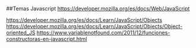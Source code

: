 ##Temas Javascript
https://developer.mozilla.org/es/docs/Web/JavaScript


https://developer.mozilla.org/es/docs/Learn/JavaScript/Objects
https://developer.mozilla.org/es/docs/Learn/JavaScript/Objects/Object-oriented_JS
https://www.variablenotfound.com/2011/12/funciones-constructoras-en-javascript.html
